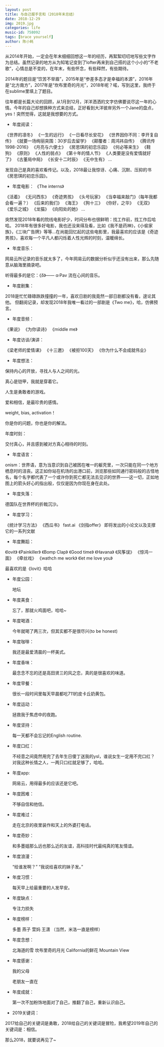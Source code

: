 ```yaml
---
layout: post
title: 与自己握手言和（2018年末总结）
date: 2018-12-29
img: 2019.jpg
categories: life
music-id: 758092
tags: [brace yourself]
author: 陈小耗
---
```


从2014年开始，一定会在年末细细回想这一年的经历，再絮絮叨叨地写些文字作为总结。虽然记录的地方从为知笔记变到了lofter再来到自己搭的这个小小的“不老歌”，心情总是不变的，在年末，有些怀念，有些释然，有些期待。

2014年的题目是“饮苦不举眉”，2015年是“参差多态才是幸福的本源”，2016年是“北方南方”，2017年是“坎布里奇的月光”，2018年呢？喏，写到这里，我终于在sublime里填上了题目。

往年都是长篇大论的回顾，从1月到12月，洋洋洒洒的文字仿佛要说尽这一年的心情。今年的自己却想换种方式来总结，正好看到大洋彼岸另外一个Jane的盘点，yes！突然觉得，这就是我想要的方式。


* 年度阅读：

《世界的凛冬》
《一生的远行》
《一日看尽长安花》
《世界因你不同：李开复自传》
《就要一场绚丽突围：30岁后去留学》
《颠覆者：周鸿祎自传》
《腾讯传1998-2016》
《月亮与六便士》
《房思琪的初恋乐园》
《何必等来生》
《鞋狗》
《原则》
《人性的弱点》
《第十年的情人节》
《人类要是没有爱情就好了》
《古董局中局》
《长安十二时辰》
《无中生有》
...

发现自己是真的喜欢看传记。以及，2018最让我惊讶、心痛、沉默、压抑的书《房思琪的初恋乐园》。

* 年度电影：
《The interns》

《活着》
《无问西东》
《奇迹男孩》
《头号玩家》
《当幸福来敲门》（每年我都会看一遍？）
《后来的我们》
《海王》
《狗十三》
《你好，之华》
《无双》
《爱乐之城》
《龙猫》
《向阳处的她》
...

突然发现2018年看的院线电影好少，时间分布也很鲜明：找工作前，找工作后哈哈。
2018年有很多好电影，我也还没来得及看，比如《我不是药神》，《小偷家族》，《三块广告牌》等等...在尚能回忆起的这些电影里，我最喜欢的应该是《奇迹男孩》，喜欢每一个平凡人都闪烁着人性光辉的时刻，温暖绵长。



* 年度音乐：

网易云所记录的音乐就太多了，今年网易云的数据分析似乎还没有出来，那么先随意从脑海里摘录吧。

听得最多的是它：《δ》—— α·Pav 流在心间的音乐。



* 年度剧集：

2018是忙忙碌碌跌跌撞撞的一年，喜欢日剧的我竟然一部日剧都没有看，遑论其他。
但翻阅记录，却发现2018年我唯一看过的一部剧是《Two me》，哈，仿佛预言。



* 年度音频：

《果说》
《为你读诗》
《middle me》



* 年度访谈/演讲：

《梁老师的爱情课》
《十三邀》
《被拒100天》
《你为什么不会成就伟业》



* 年度想法：

保持内心的开放，寻找人与人之间的光。

真心是铠甲，我就是穿着它。

人生是勇敢者的游戏。

爱和相信，是最珍贵的感情。

weight, bias, activation！

你是你的问题，你也是你的解法。



年度时刻：

交付真心，并且感到被对方真心相待的时刻。



* 年度语言：

onism：世界语，意为当意识到自己被困在唯一的躯壳里，一次只能在同一个地方栖息时的沮丧。这正如你站在机场的出港口前，浏览那些如同通行密码般的古怪地名，每个名字都代表了一个或许你到死亡都无法去见识的世界——这一切，正如地图上的箭头好心的指出般，仅仅是因为你现在身在此处。 ​​​​




* 年度失落：

德国队在世界杯的折戟沉沙。




* 年度学习：

《统计学习方法》
《西瓜书》
 fast.ai
《剑指offer》
 即将发出的小论文以及支撑它的一系列文献




* 年度舞蹈：

《lovit》
《Painkiller》
《Bomp Clap》
《Good time》
《Havana》
《风筝误》
《惊鸿一面》
《牵丝戏》
《wathch me work》
《let me love you》

最喜欢的是《lovit》哈哈




* 年度公园：

  地坛




* 年度美食：

  忘了，那就火鸡面吧，哈哈~




* 年度喝酒：

  今年就喝了两三次，但其实都不是很尽兴(to be honest)




* 年度咖啡：

  我还是最爱清晨的一杯美式。




* 年度香味：

  最念念不忘的还是高田贤三的风之恋，真的是很喜欢的味道。




* 年度早餐：

  很长一段时间里每天早晨都吃711的皮卡丘奶黄包。




* 年度运动：

  拯救我于焦虑中的夜跑。




* 年度坚持：

  每一天都不会忘记的English routine.




* 年度口红：

  不经意之间竟然用完了去年生日傻丁送我的ysl，谁说女生一定用不完口红？对我这种长情之人，一两只口红就足够了，哈哈。




* 年度app:

  网易云，用得最多的应该还是它吧。



* 年度困难：

  不够自信和他信。


* 年度难过：

  走在北京的夜里装作和天上的外婆打电话。



* 年度奇妙：

  和多墨姐那么远也那么近的友谊，高科技时代最纯真的笔友情谊。




* 年度浪漫：

  “给谁发啊？”
  “我说给喜欢的妹子发。”




* 年度习惯：

  每天早上给最重要的人发早安。



* 年度缺点：

  专注力损失



* 年度榜样：

  多墨
  燕子
  萱妈
  王潇
  （当然，米洛一直是榜样）


* 年度念想：

  北海道的雪
  坎布里奇的月光
  California的鲜花
  Mountain View



* 年度感谢：

  我的父母

  老朋友一直在

  


* 年度成就：

  第一次不加粉饰地面对了自己，推翻了自己，重新认识自己。



* 2019关键词：

2017给自己的关键词是勇敢，2018给自己的关键词是冒险，我希望2019年自己的关键词是：相信。




那么2018，就要说再见了~

















 





